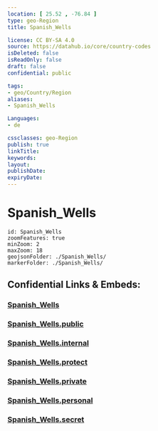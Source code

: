 ```yaml
---
location: [ 25.52 , -76.84 ] 
type: geo-Region
title: Spanish_Wells

license: CC BY-SA 4.0
source: https://datahub.io/core/country-codes
isDeleted: false
isReadOnly: false
draft: false
confidential: public

tags:
- geo/Country/Region
aliases:
- Spanish_Wells

Languages:
- de

cssclasses: geo-Region
publish: true
linkTitle: 
keywords: 
layout: 
publishDate: 
expiryDate: 
---
```


# Spanish_Wells

```leaflet
id: Spanish_Wells
zoomFeatures: true 
minZoom: 2 
maxZoom: 18
geojsonFolder: ./Spanish_Wells/
markerFolder: ./Spanish_Wells/
```


## Confidential Links & Embeds: 

### [Spanish_Wells](/_Standards/Earth/Continent/America~Caribbean/Bahamas/Districts~Bahamas/Spanish_Wells.md) 

### [Spanish_Wells.public](/_public/Earth/Continent/America~Caribbean/Bahamas/Districts~Bahamas/Spanish_Wells.public.md) 

### [Spanish_Wells.internal](/_internal/Earth/Continent/America~Caribbean/Bahamas/Districts~Bahamas/Spanish_Wells.internal.md) 

### [Spanish_Wells.protect](/_protect/Earth/Continent/America~Caribbean/Bahamas/Districts~Bahamas/Spanish_Wells.protect.md) 

### [Spanish_Wells.private](/_private/Earth/Continent/America~Caribbean/Bahamas/Districts~Bahamas/Spanish_Wells.private.md) 

### [Spanish_Wells.personal](/_personal/Earth/Continent/America~Caribbean/Bahamas/Districts~Bahamas/Spanish_Wells.personal.md) 

### [Spanish_Wells.secret](/_secret/Earth/Continent/America~Caribbean/Bahamas/Districts~Bahamas/Spanish_Wells.secret.md)

